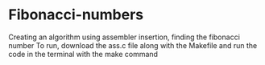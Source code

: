 # Fibonacci-numbers
Сreating an algorithm using assembler insertion, finding the fibonacci number
To run, download the ass.c file along with the Makefile and run the code in the terminal with the make command
